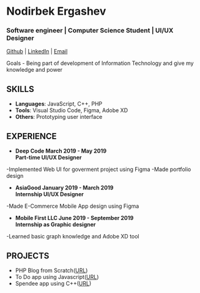 # Nodirbek Ergashev
### Software engineer | Computer Science Student | UI/UX Designer

[Github](https://github.com/nodirshox) | [LinkedIn](https://www.linkedin.com/in/nodiriut/) | [Email](mailto:mr.nodirbek77@gmail.com)

Goals - Being part of development of Information Technology and give my knowledge and power

SKILLS
-
- **Languages**: JavaScript, C++, PHP
- **Tools**: Visual Studio Code, Figma, Adobe XD
- **Others**: Prototyping user interface

EXPERIENCE
-
- **Deep Code March 2019 - May 2019<br>
Part-time UI/UX Designer**

-Implemented Web UI for goverment project using Figma
-Made portfolio design
<br>
- **AsiaGood January 2019 - March 2019<br>
Internship UI/UX Designer**

-Made E-Commerce Mobile App design using Figma
<br>
- **Mobile First LLC June 2019 - September 2019<br>
Internship as Graphic designer**

-Learned basic graph knowledge and Adobe XD tool

PROJECTS
-
- PHP Blog from Scratch([URL](https://github.com/nodirshox/phpblog))
- To Do app using Javascript([URL](https://github.com/nodirshox/todo-app))
- Spendee app using C++([URL](https://github.com/nodirshox/Speende-program))
